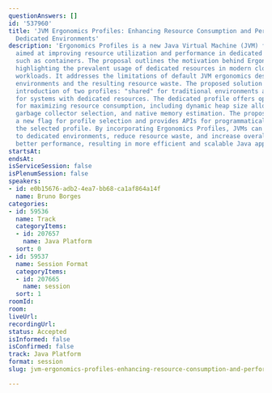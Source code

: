 ```yaml
---
questionAnswers: []
id: '537960'
title: 'JVM Ergonomics Profiles: Enhancing Resource Consumption and Performance in
  Dedicated Environments'
description: 'Ergonomics Profiles is a new Java Virtual Machine (JVM) feature proposal
  aimed at improving resource utilization and performance in dedicated JVM environments,
  such as containers. The proposal outlines the motivation behind Ergonomics Profiles,
  highlighting the prevalent usage of dedicated resources in modern cloud-based JVM
  workloads. It addresses the limitations of default JVM ergonomics designed for shared
  environments and the resulting resource waste. The proposed solution includes the
  introduction of two profiles: "shared" for traditional environments and "dedicated"
  for systems with dedicated resources. The dedicated profile offers optimized heuristics
  for maximizing resource consumption, including dynamic heap size allocation, enhanced
  garbage collector selection, and native memory estimation. The proposal also presents
  a new flag for profile selection and provides APIs for programmatically identifying
  the selected profile. By incorporating Ergonomics Profiles, JVMs can better adapt
  to dedicated environments, reduce resource waste, and increase overall chances of
  better performance, resulting in more efficient and scalable Java applications.'
startsAt: 
endsAt: 
isServiceSession: false
isPlenumSession: false
speakers:
- id: e0b15676-adb2-4ea7-bb68-ca1af864a14f
  name: Bruno Borges
categories:
- id: 59536
  name: Track
  categoryItems:
  - id: 207657
    name: Java Platform
  sort: 0
- id: 59537
  name: Session Format
  categoryItems:
  - id: 207665
    name: session
  sort: 1
roomId: 
room: 
liveUrl: 
recordingUrl: 
status: Accepted
isInformed: false
isConfirmed: false
track: Java Platform
format: session
slug: jvm-ergonomics-profiles-enhancing-resource-consumption-and-performance-in-dedicated-environments

---
```

